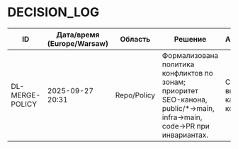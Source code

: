 # DECISION_LOG

| ID              | Дата/время (Europe/Warsaw) | Область | Решение                            | Альтернативы                     | Факторы                                   | Последствия                           | Миграция/шаги                 |
|-----------------|----------------------------|---------|------------------------------------|----------------------------------|-------------------------------------------|---------------------------------------|-------------------------------|
| DL-MERGE-POLICY | 2025-09-27 20:31 | Repo/Policy | Формализована политика конфликтов по зонам; приоритет SEO-канона, public/*→main, infra→main, code→PR при инвариантах. | Свободный выбор по каждому конфликту | Стабильность SEO/периметра; минимизация регрессий | Ускорение свода PR; прозрачность решений | Применить в консолидации PR #84; manual-merge при спорных кейсах |
